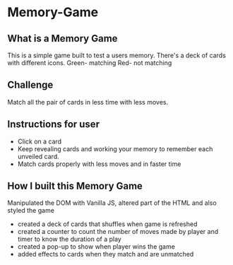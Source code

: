 # Memory-Game

## What is a Memory Game
This is a simple game built to test a users memory. There's a deck of cards with different icons. 
Green- matching
Red-   not matching


## Challenge
Match all the pair of cards in less time with less moves.


## Instructions for user
* Click on a card
* Keep revealing cards and working your memory to remember each unveiled card.
* Match cards properly with less moves and in faster time


## How I built this Memory Game
Manipulated the DOM with Vanilla JS, altered part of the HTML and also styled the game
* created a deck of cards that shuffles when game is refreshed
* created a counter to count the number of moves made by player and timer to know the duration of a play
* created a pop-up to show when player wins the game
* added effects to cards when they match and are unmatched

